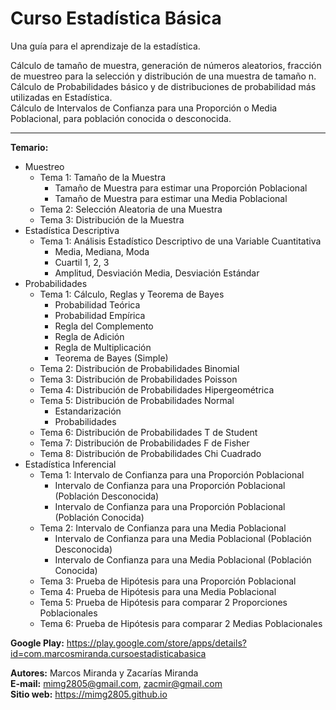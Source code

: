 # Curso Estadística Básica

Una guía para el aprendizaje de la estadística.

Cálculo de tamaño de muestra, generación de números aleatorios, fracción de muestreo para la selección y distribución de una muestra de tamaño n.\
Cálculo de Probabilidades básico y de distribuciones de probabilidad más utilizadas en Estadística.\
Cálculo de Intervalos de Confianza para una Proporción o Media Poblacional, para población conocida o desconocida.

---

**Temario:**
- Muestreo
    - Tema 1: Tamaño de la Muestra
         - Tamaño de Muestra para estimar una Proporción Poblacional
         - Tamaño de Muestra para estimar una Media Poblacional
    - Tema 2: Selección Aleatoria de una Muestra
    - Tema 3: Distribución de la Muestra
- Estadística Descriptiva
  - Tema 1: Análisis Estadístico Descriptivo de una Variable Cuantitativa
    - Media, Mediana, Moda
    - Cuartil 1, 2, 3
    - Amplitud, Desviación Media, Desviación Estándar
- Probabilidades
    - Tema 1: Cálculo, Reglas y Teorema de Bayes
         - Probabilidad Teórica
         - Probabilidad Empírica
         - Regla del Complemento
         - Regla de Adición
         - Regla de Multiplicación
         - Teorema de Bayes (Simple)
    - Tema 2: Distribución de Probabilidades Binomial
    - Tema 3: Distribución de Probabilidades Poisson
    - Tema 4: Distribución de Probabilidades Hipergeométrica
    - Tema 5: Distribución de Probabilidades Normal
         - Estandarización
         - Probabilidades
    - Tema 6: Distribución de Probabilidades T de Student
    - Tema 7: Distribución de Probabilidades F de Fisher
    - Tema 8: Distribución de Probabilidades Chi Cuadrado
- Estadística Inferencial
    - Tema 1: Intervalo de Confianza para una Proporción Poblacional
         - Intervalo de Confianza para una Proporción Poblacional (Población Desconocida)
         - Intervalo de Confianza para una Proporción Poblacional (Población Conocida)
    - Tema 2: Intervalo de Confianza para una Media Poblacional
         - Intervalo de Confianza para una Media Poblacional (Población Desconocida)
         - Intervalo de Confianza para una Media Poblacional (Población Conocida)
    - Tema 3: Prueba de Hipótesis para una Proporción Poblacional
    - Tema 4: Prueba de Hipótesis para una Media Poblacional
    - Tema 5: Prueba de Hipótesis para comparar 2 Proporciones Poblacionales
    - Tema 6: Prueba de Hipótesis para comparar 2 Medias Poblacionales

**Google Play:**
https://play.google.com/store/apps/details?id=com.marcosmiranda.cursoestadisticabasica

**Autores:** Marcos Miranda y Zacarías Miranda\
**E-mail:** mimg2805@gmail.com, zacmir@gmail.com\
**Sitio web:** https://mimg2805.github.io

